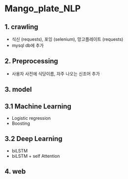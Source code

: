 # Mango_plate_NLP

## 1. crawling
- 식신 (requests), 포잉 (selenium), 망고플레이트 (requests)
- mysql db에 추가

## 2. Preprocessing
- 사용자 사전에 식당이름, 자주 나오는 신조어 추가

## 3. model

  ## 3.1 Machine Learning
  - Logistic regression
  - Boosting
  
  ## 3.2 Deep Learning
  - biLSTM 
  - biLSTM + self Attention
 
## 4. web

